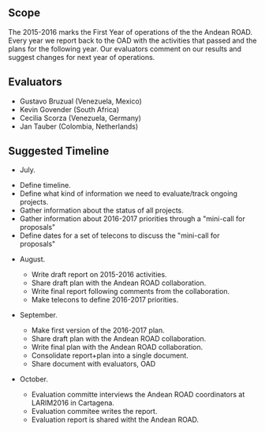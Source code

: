## Scope

The 2015-2016 marks the First Year of operations of the 
the Andean ROAD. Every year we report back to the OAD with the
activities that passed and the plans for the following year. Our
evaluators comment on our results and suggest changes for next year of
operations. 


## Evaluators

* Gustavo Bruzual (Venezuela, Mexico)  
* Kevin Govender (South Africa)
* Cecilia Scorza (Venezuela, Germany)  
* Jan Tauber (Colombia, Netherlands)  

## Suggested Timeline 

* July. 
 - Define timeline.   
 - Define what kind of information we need to evaluate/track ongoing
 projects. 
 - Gather information about the status of all projects.
 - Gather information about 2016-2017 priorities through a "mini-call
 for proposals" 
 - Define dates for a set of telecons to discuss the "mini-call for proposals"


* August. 
  - Write draft report on 2015-2016 activities. 
  - Share draft plan with the Andean ROAD collaboration.
  - Write final report following comments from the
  collaboration.  
  - Make telecons to define 2016-2017 priorities.  

* September. 
  - Make first version of the 2016-2017 plan.
  - Share draft plan with the Andean ROAD collaboration.    
  - Write final plan with the Andean ROAD collaboration.    
  - Consolidate report+plan into a single document.
  - Share document with evaluators, OAD 

* October. 
  - Evaluation committe interviews the Andean ROAD coordinators at
  LARIM2016 in Cartagena. 
  - Evaluation commitee writes the report.
  - Evaluation report is shared witht the Andean ROAD.